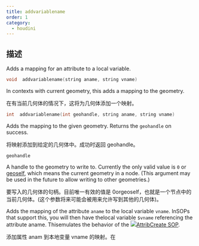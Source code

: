 ```yaml
---
title: addvariablename
order: 1
category:
  - houdini
---
```

    
## 描述

Adds a mapping for an attribute to a local variable.

```c
void  addvariablename(string aname, string vname)
```

In contexts with current geometry, this adds a mapping to the geometry.

在有当前几何体的情况下，这将为几何体添加一个映射。

```c
int  addvariablename(int geohandle, string aname, string vname)
```

Adds the mapping to the given geometry. Returns the `geohandle` on success.

将映射添加到给定的几何体中。成功时返回 geohandle。

`geohandle`

A handle to the geometry to write to. Currently the only valid value is `0` or
[geoself](geoself.html "Returns a handle to the current geometry."), which
means the current geometry in a node. (This argument may be used in the future
to allow writing to other geometries.)

要写入的几何体的句柄。目前唯一有效的值是 0orgeoself，也就是一个节点中的当前几何体。(这个参数将来可能会被用来允许写到其他的几何体)。

Adds the mapping of the attribute `aname` to the local variable `vname`.
InSOPs that support this, you will then have thelocal variable `$vname`
referencing the attribute aname. Thisemulates the behavior of the
[![](../../icons/SOP/attribcreate.svg)AttribCreate
SOP](../../nodes/sop/attribcreate.html "Adds or edits user defined
attributes.").

添加属性 anam 到本地变量 vname 的映射。在
